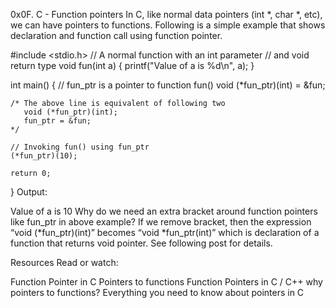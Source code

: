 0x0F. C - Function pointers
In C, like normal data pointers (int *, char *, etc), we can have pointers to functions. Following is a simple example that shows declaration and function call using function pointer.

#include <stdio.h>
// A normal function with an int parameter
// and void return type
void fun(int a)
{
    printf("Value of a is %d\n", a);
}
  
int main()
{
    // fun_ptr is a pointer to function fun() 
    void (*fun_ptr)(int) = &fun;
  
    /* The above line is equivalent of following two
       void (*fun_ptr)(int);
       fun_ptr = &fun; 
    */
  
    // Invoking fun() using fun_ptr
    (*fun_ptr)(10);
  
    return 0;
}
Output:

Value of a is 10
Why do we need an extra bracket around function pointers like fun_ptr in above example?
If we remove bracket, then the expression “void (*fun_ptr)(int)” becomes “void *fun_ptr(int)” which is declaration of a function that returns void pointer. See following post for details.

Resources
Read or watch:

Function Pointer in C
Pointers to functions
Function Pointers in C / C++
why pointers to functions?
Everything you need to know about pointers in C

